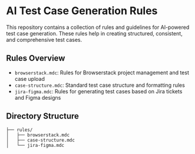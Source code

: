 # AI Test Case Generation Rules

This repository contains a collection of rules and guidelines for AI-powered test case generation. These rules help in creating structured, consistent, and comprehensive test cases.

## Rules Overview

- `browserstack.mdc`: Rules for Browserstack project management and test case upload
- `case-structure.mdc`: Standard test case structure and formatting rules
- `jira-figma.mdc`: Rules for generating test cases based on Jira tickets and Figma designs

## Directory Structure

```
├── rules/
│   ├── browserstack.mdc
│   ├── case-structure.mdc
│   └── jira-figma.mdc
```